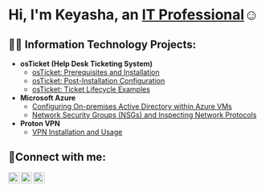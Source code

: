 <h1>Hi, I'm Keyasha, an <a href="https://linkedin.com/in/keyashaaikens-berry">IT Professional</a>☺</h1>

<h2>👨‍💻 Information Technology Projects:</h2>

- <b>osTicket (Help Desk Ticketing System)</b>
  - [osTicket: Prerequisites and Installation](https://github.com/keyasha99/osticket-prereqs)
  - [osTicket: Post-Installation Configuration](https://github.com/keyasha99/post-install-config)
  - [osTicket: Ticket Lifecycle Examples](https://github.com/keyasha99/ticket-lifecycle)
- <b>Microsoft Azure</b>
  - [Configuring On-premises Active Directory within Azure VMs](https://github.com/keyasha99/configure-ad)
  - [Network Security Groups (NSGs) and Inspecting Network Protocols](https://github.com/keyasha99/azure-network-protocols)
- <b>Proton VPN</b>
  - [VPN Installation and Usage](https://github.com/keyasha99/vpn-setup)

<h2>🤳Connect with me:</h2>

[<img align="left" alt="Josh | Twitter" width="22px" src="https://cdn.jsdelivr.net/npm/simple-icons@v3/icons/twitter.svg" />][twitter]
[<img align="left" alt="Josh | LinkedIn" width="22px" src="https://cdn.jsdelivr.net/npm/simple-icons@v3/icons/linkedin.svg" />][linkedin]
[<img align="left" alt="Josh | Instagram" width="22px" src="https://cdn.jsdelivr.net/npm/simple-icons@v3/icons/instagram.svg" />][instagram]

[twitter]: https://twitter.com/Josh
[instagram]: https://www.instagram.com/Josh
[linkedin]: https://linkedin.com/in/Josh

